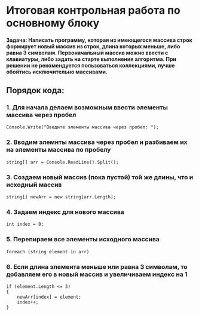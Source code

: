 
# Итоговая контрольная работа по основному блоку

#### Задача: Написать программу, которая из имеющегося массива строк формирует новый массив из строк, длина которых меньше, либо равна 3 символам. Первоначальный массив можно ввести с клавиатуры, либо задать на старте выполнения алгоритма. При решении не рекомендуется пользоваться коллекциями, лучше обойтись исключительно массивами.

## Порядок кода:
### 1. Для начала делаем возможным ввести элементы массива через пробел
```
Console.Write("Введите элементы массива через пробел: ");
```
### 2. Вводим элемнты массива через пробел и разбиваем их на элементы массива по пробелу
```
string[] arr = Console.ReadLine().Split();
```
### 3. Создаем новый массив (пока пустой) той же длины, что и исходный массив
```
string[] newArr = new string[arr.Length]; 
```
### 4. Задаем индекс для нового массива
```
int index = 0;
```
### 5. Перепираем все элементы исходного массива
```
foreach (string element in arr)
```
### 6. Если длина элемента меньше или равна 3 символам, то добавляем его в новый массив и увеличиваем индекс на 1
```
if (element.Length <= 3)
{
    newArr[index] = element;
    index++;
}
```